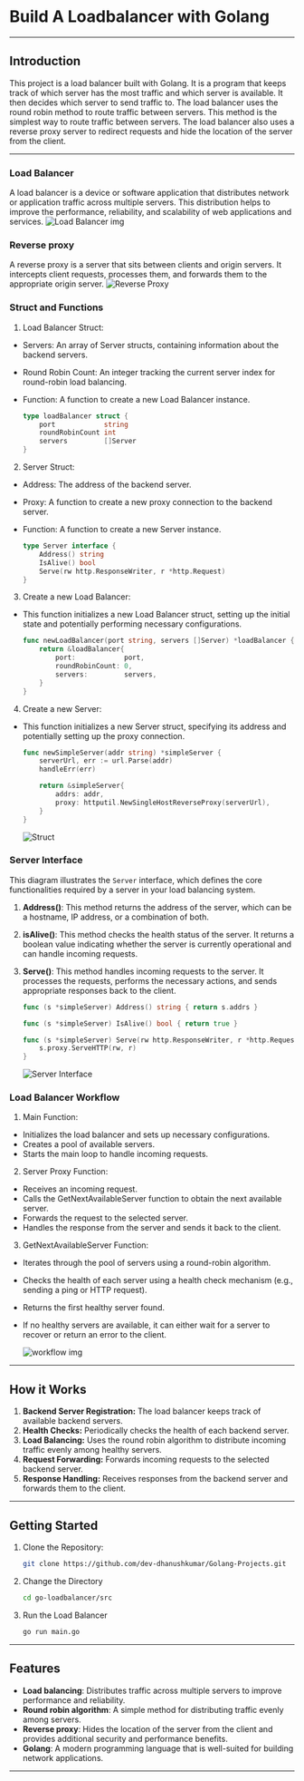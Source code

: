 # Build A Loadbalancer with Golang

---
## Introduction
This project is a load balancer built with Golang. It is a program that keeps track of which server has the most traffic and which server is available. It then decides which server to send traffic to. The load balancer uses the round robin method to route traffic between servers. This method is the simplest way to route traffic between servers. The load balancer also uses a reverse proxy server to redirect requests and hide the location of the server from the client.

---

### Load Balancer
A load balancer is a device or software application that distributes network or application traffic across multiple servers. This distribution helps to improve the performance, reliability, and scalability of web applications and services.
    ![Load Balancer img](https://github.com/dev-dhanushkumar/Golang-Projects/blob/main/go-loadbalancer/images/loadbalancer.jpg)

### Reverse proxy
A reverse proxy is a server that sits between clients and origin servers. It intercepts client requests, processes them, and forwards them to the appropriate origin server.
    ![Reverse Proxy](https://github.com/dev-dhanushkumar/Golang-Projects/blob/main/go-loadbalancer/images/reverse-proxy.jpg)

### Struct and Functions
1. Load Balancer Struct:

- Servers: An array of Server structs, containing information about the backend servers.
- Round Robin Count: An integer tracking the current server index for round-robin load balancing.
- Function: A function to create a new Load Balancer instance.

    ```go
    type loadBalancer struct {
        port            string
        roundRobinCount int
        servers         []Server
    }
    ```

2. Server Struct:

- Address: The address of the backend server.
- Proxy: A function to create a new proxy connection to the backend server.
- Function: A function to create a new Server instance.

    ```go
    type Server interface {
        Address() string
        IsAlive() bool
        Serve(rw http.ResponseWriter, r *http.Request)
    }
    ```

3. Create a new Load Balancer:
- This function initializes a new Load Balancer struct, setting up the initial state and potentially performing necessary configurations.

    ```go
    func newLoadBalancer(port string, servers []Server) *loadBalancer {
        return &loadBalancer{
            port:            port,
            roundRobinCount: 0,
            servers:         servers,
        }
    }
    ```

4. Create a new Server:
- This function initializes a new Server struct, specifying its address and potentially setting up the proxy connection.

    ```go
    func newSimpleServer(addr string) *simpleServer {
        serverUrl, err := url.Parse(addr)
        handleErr(err)

        return &simpleServer{
            addrs: addr,
            proxy: httputil.NewSingleHostReverseProxy(serverUrl),
        }
    }
    ```

    ![Struct](https://github.com/dev-dhanushkumar/Golang-Projects/blob/main/go-loadbalancer/images/struct_function.jpg)

### Server Interface
This diagram illustrates the `Server` interface, which defines the core functionalities required by a server in your load balancing system.

1. **Address()**: This method returns the address of the server, which can be a hostname, IP address, or a combination of both.
2. **isAlive()**: This method checks the health status of the server. It returns a boolean value indicating whether the server is currently operational and can handle incoming requests.
3. **Serve()**: This method handles incoming requests to the server. It processes the requests, performs the necessary actions, and sends appropriate responses back to the client.

    ```go
    func (s *simpleServer) Address() string { return s.addrs }

    func (s *simpleServer) IsAlive() bool { return true }

    func (s *simpleServer) Serve(rw http.ResponseWriter, r *http.Request) {
        s.proxy.ServeHTTP(rw, r)
    }
    ```

    ![Server Interface](https://github.com/dev-dhanushkumar/Golang-Projects/blob/main/go-loadbalancer/images/Methods.jpg)

### Load Balancer Workflow
1. Main Function:

- Initializes the load balancer and sets up necessary configurations.
- Creates a pool of available servers.
- Starts the main loop to handle incoming requests.

2. Server Proxy Function:

- Receives an incoming request.
- Calls the GetNextAvailableServer function to obtain the next available server.
- Forwards the request to the selected server.
- Handles the response from the server and sends it back to the client.

3. GetNextAvailableServer Function:

- Iterates through the pool of servers using a round-robin algorithm.
- Checks the health of each server using a health check mechanism (e.g., sending a ping or HTTP request).
- Returns the first healthy server found.
- If no healthy servers are available, it can either wait for a server to recover or return an error to the client.

    ![workflow img](https://github.com/dev-dhanushkumar/Golang-Projects/blob/main/go-loadbalancer/images/mainFlow.jpg)

--- 


## How it Works
1. **Backend Server Registration:** The load balancer keeps track of available backend servers.
2. **Health Checks:** Periodically checks the health of each backend server.
3. **Load Balancing:** Uses the round robin algorithm to distribute incoming traffic evenly among healthy servers.
4. **Request Forwarding:** Forwards incoming requests to the selected backend server.
5. **Response Handling:** Receives responses from the backend server and forwards them to the client.


---

## Getting Started
1. Clone the Repository:

    ```bash
    git clone https://github.com/dev-dhanushkumar/Golang-Projects.git
    ```

2. Change the Directory

    ```bash
    cd go-loadbalancer/src
    ```

3. Run the Load Balancer
    ```bash
    go run main.go
    ```

--- 

## Features

- **Load balancing**: Distributes traffic across multiple servers to improve performance and reliability.
- **Round robin algorithm**: A simple method for distributing traffic evenly among servers.
- **Reverse proxy**: Hides the location of the server from the client and provides additional security and performance benefits.
- **Golang**: A modern programming language that is well-suited for building network applications.

---
